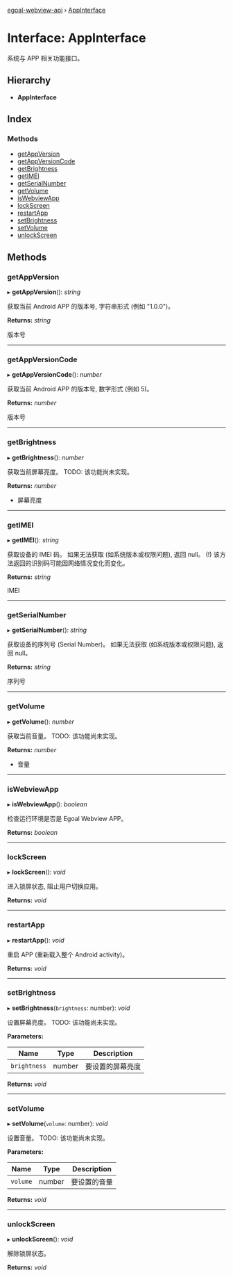 [egoal-webview-api](../README.md) › [AppInterface](appinterface.md)

# Interface: AppInterface

系统与 APP 相关功能接口。

## Hierarchy

* **AppInterface**

## Index

### Methods

* [getAppVersion](appinterface.md#getappversion)
* [getAppVersionCode](appinterface.md#getappversioncode)
* [getBrightness](appinterface.md#getbrightness)
* [getIMEI](appinterface.md#getimei)
* [getSerialNumber](appinterface.md#getserialnumber)
* [getVolume](appinterface.md#getvolume)
* [isWebviewApp](appinterface.md#iswebviewapp)
* [lockScreen](appinterface.md#lockscreen)
* [restartApp](appinterface.md#restartapp)
* [setBrightness](appinterface.md#setbrightness)
* [setVolume](appinterface.md#setvolume)
* [unlockScreen](appinterface.md#unlockscreen)

## Methods

###  getAppVersion

▸ **getAppVersion**(): *string*

获取当前 Android APP 的版本号, 字符串形式 (例如 "1.0.0")。

**Returns:** *string*

版本号

___

###  getAppVersionCode

▸ **getAppVersionCode**(): *number*

获取当前 Android APP 的版本号, 数字形式 (例如 5)。

**Returns:** *number*

版本号

___

###  getBrightness

▸ **getBrightness**(): *number*

获取当前屏幕亮度。
TODO: 该功能尚未实现。

**Returns:** *number*

- 屏幕亮度

___

###  getIMEI

▸ **getIMEI**(): *string*

获取设备的 IMEI 码。
如果无法获取 (如系统版本或权限问题), 返回 null。
(!) 该方法返回的识别码可能因网络情况变化而变化。

**Returns:** *string*

IMEI

___

###  getSerialNumber

▸ **getSerialNumber**(): *string*

获取设备的序列号 (Serial Number)。
如果无法获取 (如系统版本或权限问题), 返回 null。

**Returns:** *string*

序列号

___

###  getVolume

▸ **getVolume**(): *number*

获取当前音量。
TODO: 该功能尚未实现。

**Returns:** *number*

- 音量

___

###  isWebviewApp

▸ **isWebviewApp**(): *boolean*

检查运行环境是否是 Egoal Webview APP。

**Returns:** *boolean*

___

###  lockScreen

▸ **lockScreen**(): *void*

进入锁屏状态, 阻止用户切换应用。

**Returns:** *void*

___

###  restartApp

▸ **restartApp**(): *void*

重启 APP (重新载入整个 Android activity)。

**Returns:** *void*

___

###  setBrightness

▸ **setBrightness**(`brightness`: number): *void*

设置屏幕亮度。
TODO: 该功能尚未实现。

**Parameters:**

Name | Type | Description |
------ | ------ | ------ |
`brightness` | number | 要设置的屏幕亮度  |

**Returns:** *void*

___

###  setVolume

▸ **setVolume**(`volume`: number): *void*

设置音量。
TODO: 该功能尚未实现。

**Parameters:**

Name | Type | Description |
------ | ------ | ------ |
`volume` | number | 要设置的音量  |

**Returns:** *void*

___

###  unlockScreen

▸ **unlockScreen**(): *void*

解除锁屏状态。

**Returns:** *void*
